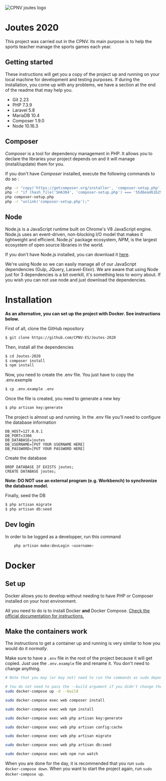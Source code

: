 ![CPNV joutes logo](https://github.com/CPNV-ES/Joutes/blob/master/wiki/logo-black.png)

# Joutes 2020
This project was carried out in the CPNV. Its main purpose is to help the sports teacher manage the sports games each year.


## Getting started
These instructions will get you a copy of the project up and running on your local machine for development and testing purposes. If during the installation, you come up with any problems, we have a section at the end of the readme that may help you.

- Git 2.23
- PHP 7.3.9
- Laravel 5.8
- MariaDB 10.4
- Composer 1.9.0
- Node 10.16.3

## Composer
_Composer_ is a tool for dependency management in PHP. It allows you to declare the libraries your project depends on and it will manage (install/update) them for you.

If you don't have _Composer_ installed, execute the following commands to do so :

```bash
php -r "copy('https://getcomposer.org/installer', 'composer-setup.php');"
php -r "if (hash_file('SHA384', 'composer-setup.php') === '55d6ead61b29c7bdee5cccfb50076874187bd9f21f65d8991d46ec5cc90518f447387fb9f76ebae1fbbacf329e583e30') { echo 'Installer verified'; } else { echo 'Installer corrupt'; unlink('composer-setup.php'); } echo PHP_EOL;"
php composer-setup.php
php -r "unlink('composer-setup.php');"
```

## Node

Node.js is a JavaScript runtime built on Chrome's V8 JavaScript engine. Node.js uses an event-driven, non-blocking I/O model that makes it lightweight and efficient. Node.js' package ecosystem, _NPM_, is the largest ecosystem of open source libraries in the world.

If you don't have Node.js installed, you can download it [here](https://nodejs.org/).

We're using Node so we can easily manage all of our JavaScript dependencies (Gulp, JQuery, Laravel-Elixir). We are aware that using Node just for 3 dependencies is a bit overkill, it's something less to worry about. If you wish you can not use node and just download the dependencies.


# Installation

**As an alternative, you can set up the project with Docker. See instructions below.**

First of all, clone the GitHub repository

```bash
$ git clone https://github.com/CPNV-ES/Joutes-2020
```

Then, install all the dependencies

```bash
$ cd Joutes-2020
$ composer install
$ npm install
```

Now, you need to create the .env file. You just have to copy the .env.exemple

```bash
$ cp .env.example .env
```

Once the file is created, you need to generate a new key

```bash
$ php artisan key:generate
```


The project is almost up and running. In the .env file you'll need to configure the database information

    DB_HOST=127.0.0.1
    DB_PORT=3306
    DB_DATABASE=joutes
    DB_USERNAME=[PUT YOUR USERNAME HERE]
    DB_PASSWORD=[PUT YOUR PASSWORD HERE]

Create the database

    DROP DATABASE IF EXISTS joutes;
    CREATE DATABASE joutes;

**Note: DO NOT use an external program (e.g. Workbench) to synchronize the database model.**

Finally, seed the DB

```bash
$ php artisan migrate
$ php artisan db:seed
```

## Dev login
In order to be logged as a developper, run this command
```bash
    php artisan make:devLogin <username>
```

# Docker

## Set up

Docker allows you to develop without needing to have PHP or Composer installed on your host environment.

All you need to do is to install Docker **and** Docker Compose. [Check the official documentation for instructions.](https://docs.docker.com/)

## Make the containers work

The instructions to get a container up and running is very similar to how you would do it *normally*.

Make sure to have a `.env` file in the root of the project because it will get copied. Just use the `.env.example` file and rename it. You don't need to change anything.

```bash
# Note that you may (or may not) need to run the commands as sudo depending on your configuration.

# You do not need to pass the --build argument if you didn't change the Dockerfile.
sudo docker-compose up -d --build

sudo docker-compose exec web composer install

sudo docker-compose exec web npm install

sudo docker-compose exec web php artisan key:generate

sudo docker-compose exec web php artisan config:cache

sudo docker-compose exec web php artisan migrate

sudo docker-compose exec web php artisan db:seed

sudo docker-compose exec web npm run watch
```

When you are done for the day, it is recommended that you run `sudo docker-compose down`. When you want to start the project again, run `sudo docker-compose up`.